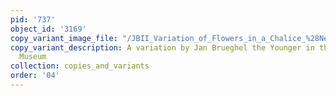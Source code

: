 ```yaml
---
pid: '737'
object_id: '3169'
copy_variant_image_file: "/JBII_Variation_of_Flowers_in_a_Chalice_%28New_York%29.jpg"
copy_variant_description: A variation by Jan Brueghel the Younger in the Norton Simon
  Museum
collection: copies_and_variants
order: '04'
---
```


